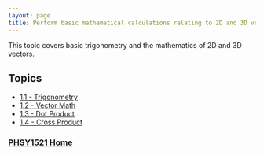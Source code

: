 ```yaml
---
layout: page
title: Perform basic mathematical calculations relating to 2D and 3D vectors.
---
```

This topic covers basic trigonometry and the mathematics of 2D and 3D vectors.

## Topics
* [1.1 - Trigonometry](trigonometry.md)
* [1.2 - Vector Math](vector-math.md)
* [1.3 - Dot Product](dot-product.md)
* [1.4 - Cross Product](cross-product.md)

### [PHSY1521 Home](../)